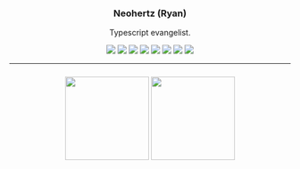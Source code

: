 <h3 align="center" width="100%">
	Neohertz (Ryan)
</h3>
<p align="center" width="100%">
Typescript evangelist.<p/>
<p align="center" width="100%">
<img src="https://skillicons.dev/icons?i=cpp"/>
<img src="https://skillicons.dev/icons?i=cmake"/> 
<img src="https://skillicons.dev/icons?i=react"/>
<img src="https://skillicons.dev/icons?i=lua"/>
<img src="https://skillicons.dev/icons?i=java"/>
<img src="https://skillicons.dev/icons?i=ts"/>
<img src="https://skillicons.dev/icons?i=js"/>
<img src="https://skillicons.dev/icons?i=htmx"/>
<p/>

---
<h3 align="center" width="100%">
<p align="center" width="100%">
	<img margin="auto" height=150 align="center" src="https://github-readme-stats.vercel.app/api?username=Neohertz&show_icons=true&theme=github_dark_dimmed&layout=compact"/>
	<img align="center" height=150 src="https://github-readme-stats.vercel.app/api/top-langs/?username=Neohertz&layout=compact&theme=github_dark_dimmed"/>
<p/>
